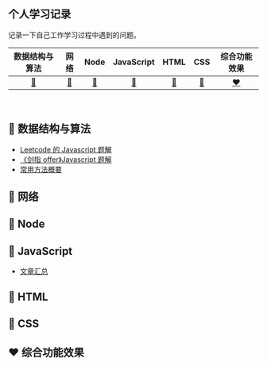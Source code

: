 ## 个人学习记录

记录一下自己工作学习过程中遇到的问题。

|         数据结构与算法         |          网络          |          Node          |          JavaScript          |              HTML              |          CSS          |          综合功能效果          |
| :----------------------------: | :--------------------: | :--------------------: | :--------------------------: | :----------------------------: | :-------------------: | :----------------------------: |
| [:memo:](#memo-数据结构与算法) | [:snail:](#snail-网络) | [:8ball:](#8ball-Node) | [:shirt:](#shirt-JavaScript) | [:hamburger:](#hamburger-HTML) | [:lemon:](#lemon-CSS) | [:heart:](#heart-综合功能效果) |

<br>

## :memo: 数据结构与算法

- [Leetcode 的 Javascript 题解](数据结构与算法/README.md)
- [《剑指 offer》Javascript 题解](数据结构与算法/README.md)
- [常用方法概要](数据结构与算法/精品文章/README.md)

## :snail: 网络

## :8ball: Node

## :shirt: JavaScript

- [文章汇总](JavaScript文章/README.md)

## :hamburger: HTML

## :lemon: CSS

## :heart: 综合功能效果
